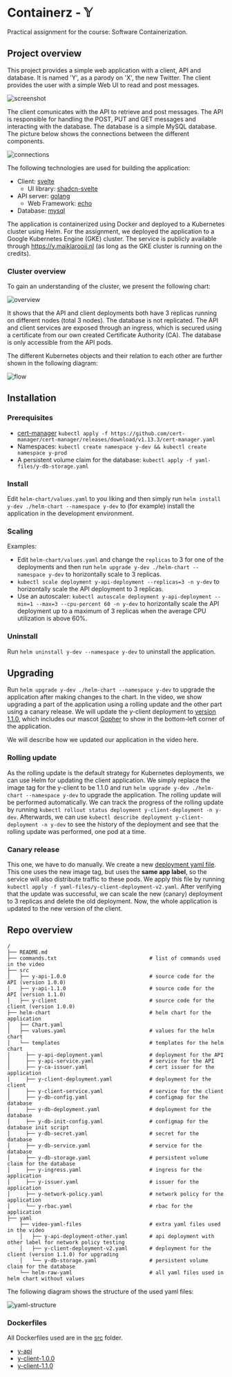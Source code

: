 # Containerz - 𝕐
Practical assignment for the course: Software Containerization.


## Project overview

This project provides a simple web application with a client, API and database. It is named 'Y', as a parody on 'X', the new Twitter. The client provides the user with a simple Web UI to read and post messages.

![screenshot](img/y-screenshot.png)

The client comunicates with the API to retrieve and post messages. The API is responsible for handling the POST, PUT and GET messages and interacting with the database. The database is a simple MySQL database. The picture below shows the connections between the different components.

![connections](img/connections.png)

The following technologies are used for building the application:
- Client: [svelte](https://svelte.dev/)
  - UI library: [shadcn-svelte](https://www.shadcn-svelte.com/)
- API server: [golang](https://go.dev/)
  - Web Framework: [echo](https://echo.labstack.com/)
- Database: [mysql](https://www.mysql.com/)

The application is containerized using Docker and deployed to a Kubernetes cluster using Helm. For the assignment, we deployed the application to a Google Kubernetes Engine (GKE) cluster. The service is publicly available through https://y.maiklarooij.nl (as long as the GKE cluster is running on the credits). 

### Cluster overview

To gain an understanding of the cluster, we present the following chart:

![overview](img/overview.png)

It shows that the API and client deployments both have 3 replicas running on different nodes (total 3 nodes). The database is not replicated. The API and client services are exposed through an ingress, which is secured using a certificate from our own created Certificate Authority (CA). The database is only accessible from the API pods.

The different Kubernetes objects and their relation to each other are further shown in the following diagram:

![flow](img/flow-diagram.png)

## Installation

### Prerequisites
- [cert-manager](https://cert-manager.io/docs/installation/kubernetes/) `kubectl apply -f https://github.com/cert-manager/cert-manager/releases/download/v1.13.3/cert-manager.yaml`
- Namespaces: `kubectl create namespace y-dev && kubectl create namespace y-prod`
- A persistent volume claim for the database: `kubectl apply -f yaml-files/y-db-storage.yaml`

### Install
Edit `helm-chart/values.yaml` to you liking and then simply run `helm install y-dev ./helm-chart --namespace y-dev` to (for example) install the application in the development environment.

### Scaling
Examples:
- Edit `helm-chart/values.yaml` and change the `replicas` to 3 for one of the deployments and then run `helm upgrade y-dev ./helm-chart --namespace y-dev` to horizontally scale to 3 replicas.
- `kubectl scale deployment y-api-deployment --replicas=3 -n y-dev` to horizontally scale the API deployment to 3 replicas.
- Use an autoscaler: `kubectl autoscale deployment y-api-deployment --min=1 --max=3 --cpu-percent 60 -n y-dev` to horizontally scale the API deployment up to a maximum of 3 replicas when the average CPU utilization is above 60%.

### Uninstall
Run `helm uninstall y-dev --namespace y-dev` to uninstall the application.

## Upgrading
Run `helm upgrade y-dev ./helm-chart --namespace y-dev` to upgrade the application after making changes to the chart. In the video, we show upgrading a part of the application using a rolling update and the other part using a canary release. We will update the y-client deployment to [version 1.1.0](src/y-client-1.1.0/), which includes our mascot [Gopher](src/y-client-1.1.0/src/lib/assets/go-gopher.svg) to show in the bottom-left corner of the application.

We will describe how we updated our application in the video here.

### Rolling update
As the rolling update is the default strategy for Kubernetes deployments, we can use Helm for updating the client application. We simply replace the image tag for the y-client to be 1.1.0 and run `helm upgrade y-dev ./helm-chart --namespace y-dev` to upgrade the application. The rolling update will be performed automatically. We can track the progress of the rolling update by running `kubectl rollout status deployment y-client-deployment -n y-dev`. Afterwards, we can use `kubectl describe deployment y-client-deployment -n y-dev` to see the history of the deployment and see that the rolling update was performed, one pod at a time.

### Canary release
This one, we have to do manually. We create a new [deployment yaml file](yaml-files/y-client-deployment-v2.yaml). This one uses the new image tag, but uses the **same app label**, so the service will also distribute traffic to these pods. We apply this file by running `kubectl apply -f yaml-files/y-client-deployment-v2.yaml`. After verifying that the update was successful, we can scale the new (canary) deployment to 3 replicas and delete the old deployment. Now, the whole application is updated to the new version of the client.

## Repo overview
```
/
├── README.md
├── commands.txt                              # list of commands used in the video
├── src
│   ├── y-api-1.0.0                           # source code for the API (version 1.0.0)
│   ├── y-api-1.1.0                           # source code for the API (version 1.1.0)
│   ├── y-client                              # source code for the client (version 1.0.0)         
├── helm-chart                                # helm chart for the application
│   ├── Chart.yaml
│   ├── values.yaml                           # values for the helm chart  
│   └── templates                             # templates for the helm chart
│     ├── y-api-deployment.yaml               # deployment for the API
│     ├── y-api-service.yaml                  # service for the API
│     ├── y-ca-issuer.yaml                    # cert issuer for the application
│     ├── y-client-deployment.yaml            # deployment for the client
│     ├── y-client-service.yaml               # service for the client
│     ├── y-db-config.yaml                    # configmap for the database
│     ├── y-db-deployment.yaml                # deployment for the database
│     ├── y-db-init-config.yaml               # configmap for the database init script
│     ├── y-db-secret.yaml                    # secret for the database
│     ├── y-db-service.yaml                   # service for the database
│     ├── y-db-storage.yaml                   # persistent volume claim for the database
│     ├── y-ingress.yaml                      # ingress for the application
│     ├── y-issuer.yaml                       # issuer for the application
│     ├── y-network-policy.yaml               # network policy for the application
│     └── y-rbac.yaml                         # rbac for the application
├── yaml
    ├── video-yaml-files                      # extra yaml files used in the video
    │   ├── y-api-deployment-other.yaml       # api deployment with other label for network policy testing
    │   ├── y-client-deployment-v2.yaml       # deployment for the client (version 1.1.0) for upgrading
    │   └── y-db-storage.yaml                 # persistent volume claim for the database
    └── helm-raw-yaml                         # all yaml files used in helm chart without values
```

The following diagram shows the structure of the used yaml files:

![yaml-structure](img/file-structure.png)

### Dockerfiles
All Dockerfiles used are in the [src](src/) folder.

- [y-api](src/y-api/Dockerfile)
- [y-client-1.0.0](src/y-client-1.0.0/Dockerfile)
- [y-client-1.1.0](src/y-client-1.1.0/Dockerfile)